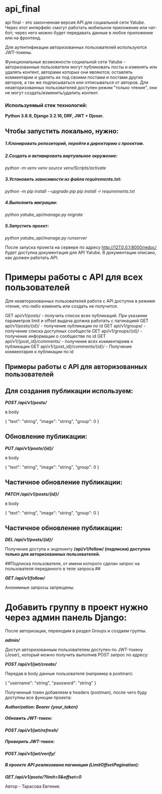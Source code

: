 # api_final
api final - это законченная версия API для социальной сети Yatube. Через этот интерфейс смогут работать мобильное приложение или чат-бот; через него можно будет передавать данные в любое приложение или на фронтенд. 

Для аутентификации авторизованных пользователей используются JWT-токены.

Функциональные возможности социальной сети Yatube - авторизованные пользователи могут публиковать посты и изменять или удалять контент, авторами которых они являются; оставлять комментарии и удалять их под своими постами и постами других авторов, а так же подписываться или отписываться от авторов. 
Для неавторизованных пользователей доступен режим "только чтение", они не могут создать/изменить/удалить контент.

### Используемый стек технологий: ###
**Python 3.8.9,
Django 3.2.16,
DRF,
JWT + Djoser.**

## Чтобы запустить локально, нужно: ##

##### 1.Клонировать репозиторий, перейти в директорию с проектом. #####

##### 2.Создать и активировать виртуальное окружение: #####
*python -m venv venv* 
*source venv/Scripts/activate*

##### 3.Установить зависимости из файла requirements.txt: #####
*python -m pip install --upgrade pip* 
*pip install -r requirements.txt*

##### 4.Выполнить миграции: #####
*python yatube_api/manage.py migrate*

##### 5.Запустить проект: #####
*python yatube_api/manage.py runserver*

После запуска проекта на сервере по адресу  http://127.0.0.1:8000/redoc/ будет доступна документация для API Yatube. 
В документации описано, как должен работать API. 

# Примеры работы с API для всех пользователей #

Для неавторизованных пользователей работа с API доступна в режиме чтения, что-либо изменить или создать не получится.

GET api/v1/posts/ - получить список всех публикаций.
При указании параметров limit и offset выдача должна работать с пагинацией
GET api/v1/posts/{id}/ - получение публикации по id
GET api/v1/groups/ - получение списка доступных сообществ
GET api/v1/groups/{id}/ - получение информации о сообществе по id
GET api/v1/{post_id}/comments/ - получение всех комментариев к публикации
GET api/v1/{post_id}/comments/{id}/ - Получение комментария к публикации по id

## Примеры работы с API для авторизованных пользователей ##

## Для создания публикации используем: ##

***POST /api/v1/posts/***

в body

{
"text": "string",
"image": "string",
"group": 0
}

## Обновление публикации: ##

***PUT /api/v1/posts/{id}/***

в body

{
"text": "string",
"image": "string",
"group": 0
}

## Частичное обновление публикации: ##

***PATCH /api/v1/posts/{id}/***

в body

{
"text": "string",
"image": "string",
"group": 0
}

## Частичное обновление публикации: ##

***DEL /api/v1/posts/{id}/***

Получение доступа к эндпоинту **/api/v1/follow/ (подписки) доступен только для авторизованных пользователей.**

##Подписка пользователя, от имени которого сделан запрос на пользователя переданного в теле запроса.##

***GET /api/v1/follow/***

Анонимные запросы запрещены.

# Добавить группу в проект нужно через админ панель Django: #

После авторизации, переходим в раздел Groups и создаем группы.

***admin/***

Доступ авторизованным пользователем доступен по JWT-токену (Joser), который можно получить выполнив POST запрос по адресу:

***POST /api/v1/jwt/create/***

Передав в body данные пользователя (например в postman):

{
"username": "string",
"password": "string"
}

Полученный токен добавляем в headers (postman), после чего буду доступны все функции проекта:

***Authorization: Bearer {your_token}***

##### Обновить JWT-токен: #####

***POST /api/v1/jwt/refresh/***

##### Проверить JWT-токен: #####

***POST /api/v1/jwt/verify/***

##### В проекте API реализована пагинация (LimitOffsetPagination): #####

***GET /api/v1/posts/?limit=5&offset=0***

Автор - Тарасова Евгения.
